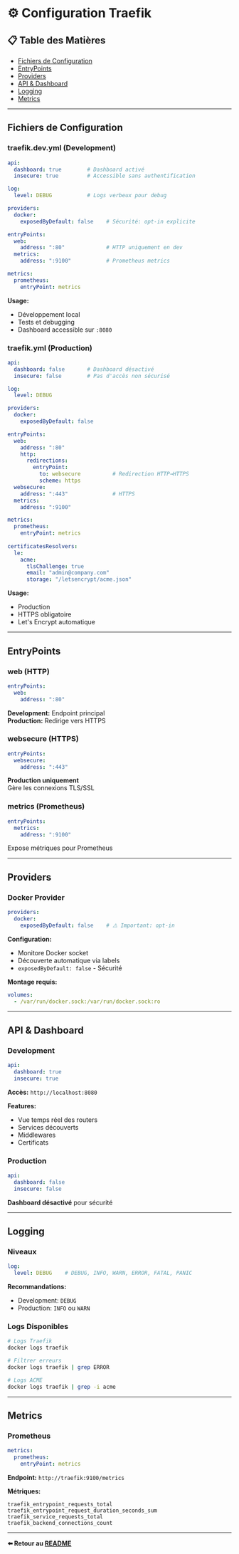 # ⚙️ Configuration Traefik

## 📋 Table des Matières

- [Fichiers de Configuration](#fichiers-de-configuration)
- [EntryPoints](#entrypoints)
- [Providers](#providers)
- [API & Dashboard](#api--dashboard)
- [Logging](#logging)
- [Metrics](#metrics)

---

## Fichiers de Configuration

### traefik.dev.yml (Development)

```yaml
api:
  dashboard: true        # Dashboard activé
  insecure: true         # Accessible sans authentification

log:
  level: DEBUG           # Logs verbeux pour debug

providers:
  docker:
    exposedByDefault: false    # Sécurité: opt-in explicite

entryPoints:
  web:
    address: ":80"             # HTTP uniquement en dev
  metrics:
    address: ":9100"           # Prometheus metrics

metrics:
  prometheus:
    entryPoint: metrics
```

**Usage:**
- Développement local
- Tests et debugging
- Dashboard accessible sur `:8080`

### traefik.yml (Production)

```yaml
api:
  dashboard: false       # Dashboard désactivé
  insecure: false        # Pas d'accès non sécurisé

log:
  level: DEBUG

providers:
  docker:
    exposedByDefault: false

entryPoints:
  web:
    address: ":80"
    http:
      redirections:
        entryPoint:
          to: websecure          # Redirection HTTP→HTTPS
          scheme: https
  websecure:
    address: ":443"              # HTTPS
  metrics:
    address: ":9100"

metrics:
  prometheus:
    entryPoint: metrics
    
certificatesResolvers:
  le:
    acme:
      tlsChallenge: true
      email: "admin@company.com"
      storage: "/letsencrypt/acme.json"
```

**Usage:**
- Production
- HTTPS obligatoire
- Let's Encrypt automatique

---

## EntryPoints

### web (HTTP)

```yaml
entryPoints:
  web:
    address: ":80"
```

**Development:** Endpoint principal  
**Production:** Redirige vers HTTPS

### websecure (HTTPS)

```yaml
entryPoints:
  websecure:
    address: ":443"
```

**Production uniquement**  
Gère les connexions TLS/SSL

### metrics (Prometheus)

```yaml
entryPoints:
  metrics:
    address: ":9100"
```

Expose métriques pour Prometheus

---

## Providers

### Docker Provider

```yaml
providers:
  docker:
    exposedByDefault: false    # ⚠️ Important: opt-in
```

**Configuration:**
- Monitore Docker socket
- Découverte automatique via labels
- `exposedByDefault: false` - Sécurité

**Montage requis:**
```yaml
volumes:
  - /var/run/docker.sock:/var/run/docker.sock:ro
```

---

## API & Dashboard

### Development

```yaml
api:
  dashboard: true
  insecure: true
```

**Accès:** `http://localhost:8080`

**Features:**
- Vue temps réel des routers
- Services découverts
- Middlewares
- Certificats

### Production

```yaml
api:
  dashboard: false
  insecure: false
```

**Dashboard désactivé** pour sécurité

---

## Logging

### Niveaux

```yaml
log:
  level: DEBUG    # DEBUG, INFO, WARN, ERROR, FATAL, PANIC
```

**Recommandations:**
- Development: `DEBUG`
- Production: `INFO` ou `WARN`

### Logs Disponibles

```bash
# Logs Traefik
docker logs traefik

# Filtrer erreurs
docker logs traefik | grep ERROR

# Logs ACME
docker logs traefik | grep -i acme
```

---

## Metrics

### Prometheus

```yaml
metrics:
  prometheus:
    entryPoint: metrics
```

**Endpoint:** `http://traefik:9100/metrics`

**Métriques:**
```
traefik_entrypoint_requests_total
traefik_entrypoint_request_duration_seconds_sum
traefik_service_requests_total
traefik_backend_connections_count
```

---

**⬅️ Retour au [README](./README.md)**
